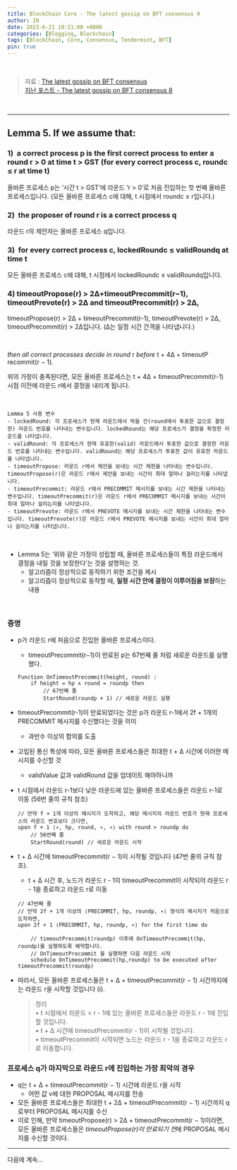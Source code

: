```yaml
---
title: BlockChain Core - The latest gossip on BFT consensus 9
author: IN
date: 2023-6-21 10:21:00 +0800
categories: [Blogging, Blockchain]
tags: [BlockChain, Core, Consensus, Tendermint, BFT]
pin: true
---
```


<br />

> 자료 : [The latest gossip on BFT consensus](https://in-nft.s3.ap-northeast-2.amazonaws.com/The+latest+gossip+on+BFT+consensus.pdf)
> <br />
> [지난 포스트 - The latest gossip on BFT consensus 8](https://in63119.github.io/posts/Tendermint8/)

<br />

--- 

## Lemma 5. If we assume that:
### 1)  a correct process p is the first correct process to enter a round r > 0 at time t > GST (for every correct process c, roundc ≤ r at time t)
올바른 프로세스 p는 ‘시간 t > GST’에 라운드 ‘r > 0’로 처음 진입하는 첫 번째 올바른 프로세스입니다. (모든 올바른 프로세스 c에 대해, t 시점에서 roundc ≤ r입니다.)

### 2)  the proposer of round r is a correct process q
라운드 r의 제안자는 올바른 프로세스 q입니다.

### 3)  for every correct process c, lockedRoundc ≤ validRoundq at time t
모든 올바른 프로세스 c에 대해, t 시점에서 lockedRoundc ≤ validRoundq입니다.

### 4) timeoutPropose(r) > 2∆+timeoutPrecommit(r−1), timeoutPrevote(r) > 2∆ and timeoutPrecommit(r) > 2∆,
timeoutPropose(r) > 2∆ + timeoutPrecommit(r-1), timeoutPrevote(r) > 2∆, timeoutPrecommit(r) > 2∆입니다. (∆는 일정 시간 간격을 나타냅니다.)

<br />

*then all correct processes decide in round* r *before* t + 4∆ + timeoutP recommit(r − 1)*.*

위의 가정이 충족된다면, 모든 올바른 프로세스는 t + 4∆ + timeoutPrecommit(r-1) 시점 이전에 라운드 r에서 결정을 내리게 됩니다.

<br />

```
Lemma 5 사용 변수
- lockedRound: 각 프로세스가 현재 라운드에서 락을 건(round에서 투표한 값으로 결정한) 라운드 번호를 나타내는 변수입니다. lockedRound는 해당 프로세스가 결정을 확정한 라운드를 나타냅니다.
- validRound: 각 프로세스가 현재 유효한(valid) 라운드에서 투표한 값으로 결정한 라운드 번호를 나타내는 변수입니다. validRound는 해당 프로세스가 투표한 값이 유효한 라운드를 나타냅니다.
- timeoutPropose: 라운드 r에서 제안을 보내는 시간 제한을 나타내는 변수입니다. timeoutPropose(r)은 라운드 r에서 제안을 보내는 시간이 최대 얼마나 걸리는지를 나타냅니다.
- timeoutPrecommit: 라운드 r에서 PRECOMMIT 메시지를 보내는 시간 제한을 나타내는 변수입니다. timeoutPrecommit(r)은 라운드 r에서 PRECOMMIT 메시지를 보내는 시간이 최대 얼마나 걸리는지를 나타냅니다.
- timeoutPrevote: 라운드 r에서 PREVOTE 메시지를 보내는 시간 제한을 나타내는 변수입니다. timeoutPrevote(r)은 라운드 r에서 PREVOTE 메시지를 보내는 시간이 최대 얼마나 걸리는지를 나타냅니다.
```

<br />

- Lemma 5는 ‘위와 같은 가정이 성립할 때, 올바른 프로세스들이 특정 라운드에서 결정을 내릴 것을 보장한다’는 것을 설명하는 것.
    - 알고리즘이 정상적으로 동작하기 위한 조건을 제시
    - 알고리즘이 정상적으로 동작할 때, **일정 시간 안에 결정이 이루어짐을 보장**하는 내용
 
<br />

### 증명
- p가 라운드 r에 처음으로 진입한 올바른 프로세스이다.
    - timeoutPrecommit(r−1)이 만료된 p는 67번째 줄 처럼 새로운 라운드를 실행했다.
    
    ```
    Function OnTimeoutPrecommit(height, round) : 
    	if height = hp ∧ round = roundp then
    		// 67번째 줄
    		StartRound(roundp + 1) // 새로운 라운드 실행
    ```
    
- timeoutPrecommit(r-1)이 만료되었다는 것은 p가 라운드 r-1에서 2f + 1개의 PRECOMMIT 메시지를 수신했다는 것을 의미
    - 과반수 이상의 합의를 도출
- 고립된 통신 특성에 따라, 모든 올바른 프로세스들은 최대한 t + ∆ 시간에 이러한 메시지를 수신할 것
    - validValue 값과 validRound 값을 업데이트 해야하니까
- t 시점에서 라운드 r-1보다 낮은 라운드에 있는 올바른 프로세스들은 라운드 r-1로 이동 (56번 줄의 규칙 참조)
    
    ```
    // 만약 f + 1개 이상의 메시지가 도착하고, 해당 메시지의 라운드 번호가 현재 프로세스의 라운드 번호보다 크다면,
    upon f + 1 ⟨∗, hp, round, ∗, ∗⟩ with round > roundp do 
    	// 56번째 줄
    	StartRound(round) // 새로운 라운드 시작
    ```
    
- t + ∆ 시간에 timeoutPrecommit(r − 1)이 시작될 것입니다 (47번 줄의 규칙 참조).
    - t + ∆ 시간 후, 노드가 라운드 r - 1의 timeoutPrecommit이 시작되어 라운드 r - 1을 종료하고 라운드 r로 이동
    
    ```
    // 47번째 줄
    // 만약 2f + 1개 이상의 ⟨PRECOMMIT, hp, roundp, ∗⟩ 형식의 메시지가 처음으로 도착하면,
    upon 2f + 1 ⟨PRECOMMIT, hp, roundp, ∗⟩ for the first time do
    
    	// timeoutPrecommit(roundp) 이후에 OnTimeoutPrecommit(hp, roundp)를 실행하도록 예약합니다.
    	// OnTimeoutPrecommit 을 실행하면 다음 라운드 시작
    	schedule OnTimeoutPrecommit(hp,roundp) to be executed after timeoutPrecommit(roundp)
    ```
    
- 따라서, 모든 올바른 프로세스들은 t + ∆ + timeoutPrecommit(r − 1) 시간까지에는 라운드 r을 시작할 것입니다 (i).
    
    > 정리
    > <br />
    > • t 시점에서 라운드 < r - 1에 있는 올바른 프로세스들은 라운드 r - 1에 진입할 것입니다.
    > <br />
    > • t + ∆ 시간에 timeoutPrecommit(r - 1)이 시작될 것입니다.
    > <br />
    > • timeoutPrecommit이 시작되면 노드는 라운드 r - 1을 종료하고 라운드 r로 이동합니다.
     

### 프로세스 q가 마지막으로 라운드 r에 진입하는 가장 최악의 경우

- q는 t + ∆ + timeoutPrecommit(r − 1) 시간에 라운드 r을 시작
    - 어떤 값 v에 대한 PROPOSAL 메시지를 전송
- 모든 올바른 프로세스들은 최대한 t + 2∆ + timeoutPrecommit(r − 1) 시간까지 q로부터 PROPOSAL 메시지를 수신
- 이로 인해, 만약 timeoutPropose(r) > 2∆ + timeoutPrecommit(r − 1)이라면, 모든 올바른 프로세스들은 *timeoutPropose(r)이 만료되기 전*에 PROPOSAL 메시지를 수신할 것이다.

---

다음에 계속...
